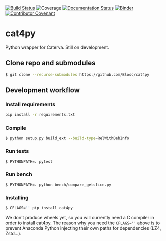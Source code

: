 [![Build Status](https://dev.azure.com/blosc/caterva/_apis/build/status/Blosc.cat4py?branchName=master)](https://dev.azure.com/blosc/caterva/_build/latest?definitionId=1&branchName=master)
![Coverage](https://img.shields.io/azure-devops/coverage/blosc/caterva/1)
[![Documentation Status](https://readthedocs.org/projects/cat4py/badge/?version=latest)](https://cat4py.readthedocs.io/en/latest/?badge=latest)
[![Binder](https://mybinder.org/badge_logo.svg)](https://mybinder.org/v2/gh/Blosc/cat4py/master?filepath=notebooks%2Fslicing-performance.ipynb)
[![Contributor Covenant](https://img.shields.io/badge/Contributor%20Covenant-v2.0%20adopted-ff69b4.svg)](code_of_conduct.md)
# cat4py

Python wrapper for Caterva.  Still on development.

## Clone repo and submodules

```sh
$ git clone --recurse-submodules https://github.com/Blosc/cat4py
```

## Development workflow

### Install requirements

```sh
pip install -r requirements.txt
```

### Compile

```sh
$ python setup.py build_ext --build-type=RelWithDebInfo
```

### Run tests

```sh
$ PYTHONPATH=. pytest
```

### Run bench

```sh
$ PYTHONPATH=. python bench/compare_getslice.py
```

### Installing

```sh
$ CFLAGS='' pip install cat4py
```

We don't produce wheels yet, so you will currently need a C compiler in order to install cat4py.  The reason why you need the `CFLAGS=''` above is to prevent Anaconda Python injecting their own paths for dependencies (LZ4, Zstd...).
